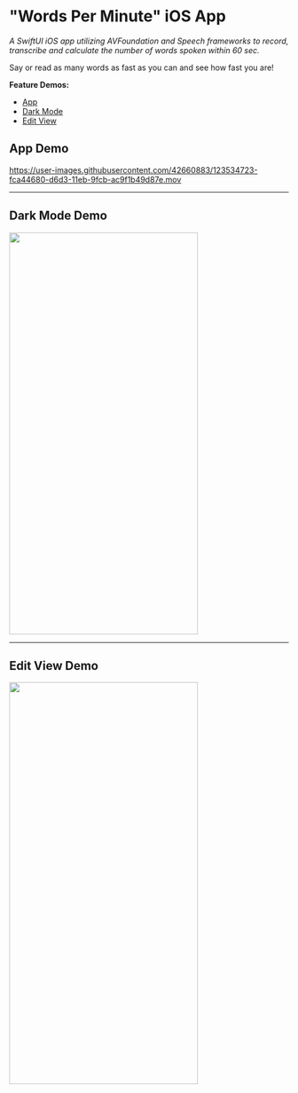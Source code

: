# "Words Per Minute" iOS App [](https://github.com/public-apis/public-apis/pulls)

*A SwiftUI iOS app utilizing AVFoundation and Speech frameworks to record, transcribe and calculate
the number of words spoken within 60 sec.*

Say or read as many words as fast as you can and see how fast you are!

**Feature Demos:**
- [App](#app-demo)
- [Dark Mode](#dark-mode-demo)
- [Edit View](#edit-view-demo)

## App Demo
https://user-images.githubusercontent.com/42660883/123534723-fca44680-d6d3-11eb-9fcb-ac9f1b49d87e.mov

---

## Dark Mode Demo

<img src="https://user-images.githubusercontent.com/42660883/123535743-9d960000-d6da-11eb-8125-7cce79b91f0f.gif" width="340" height="725" />

---

## Edit View Demo

<img src="https://user-images.githubusercontent.com/42660883/123563803-8f43f480-d76b-11eb-9c6f-e743c91ff900.gif" width="340" height="725" />

